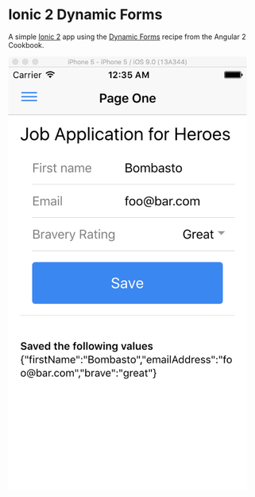 # Ionic 2 Dynamic Forms
A simple [Ionic 2][ionic2] app using the [Dynamic Forms][recipe] recipe from the Angular 2 Cookbook.

[![Dynamic Form Screenshot][screen]](#Screenshot)

[ionic2]: http://ionic.io/2
[recipe]: https://angular.io/docs/ts/latest/cookbook/dynamic-form.html
[screen]: https://github.com/szugyi/Ionic2DynamicForms/raw/master/screen.png
